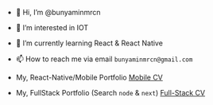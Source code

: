 - 👋 Hi, I’m @bunyaminmrcn
- 👀 I’m interested in IOT
- 🌱 I’m currently learning React & React Native
- 📫 How to reach me via email `bunyaminmrcn@gmail.com`


- My, React-Native/Mobile Portfolio
  [Mobile CV](https://github.com/bunyaminmrcn?tab=repositories&q=rn&type=&language=&sort=)

- My, FullStack Portfolio (Search `node` & `next`)
  [Full-Stack CV](https://github.com/bunyaminmrcn?tab=repositories)
<!---
bunyaminmrcn/bunyaminmrcn is a ✨ special ✨ repository because its `README.md` (this file) appears on your GitHub profile.
You can click the Preview link to take a look at your changes.
--->
